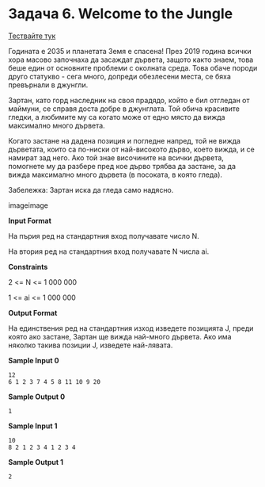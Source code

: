 # Задача 6. Welcome to the Jungle

[Тествайте тук](https://www.hackerrank.com/contests/practice-4-sda/challenges/welcome-to-the-jungle)

Годината е 2035 и планетата Земя е спасена! През 2019 година всички хора масово започнаха да засаждат дървета, защото както знаем, това беше един от основните проблеми с околната среда. Това обаче породи друго статукво - сега много, допреди обезлесени места, се бяха превърнали в джунгли.

Зартан, като горд наследник на своя прадядо, който е бил отгледан от маймуни, се справя доста добре в джунглата. Той обича красивите гледки, а любимите му са когато може от едно място да вижда максимално много дървета.

Когато застане на дадена позиция и погледне напред, той не вижда дърветата, които са по-ниски от най-високото дърво, което вижда, и се намират зад него. Ако той знае височините на всички дървета, помогнете му да разбере пред кое дърво трябва да застане, за да вижда максимално много дървета (в посоката, в която гледа).

Забележка: Зартан иска да гледа само надясно.

imageimage

**Input Format**

На пърия ред на стандартния вход получавате число N.

На втория ред на стандартния вход получавате N числа ai.

**Constraints**

2 <= N <= 1 000 000

1 <= ai <= 1 000 000

**Output Format**

На единствения ред на стандартния изход изведете позицията J, преди която ако застане, Зартан ще вижда най-много дървета. Ако има няколко такива позиции J, изведете най-лявата.

**Sample Input 0**
```
12
6 1 2 3 7 4 5 8 11 10 9 20
```

**Sample Output 0**
```
1
```

**Sample Input 1**
```
10
8 2 1 2 3 4 1 2 3 4
```

**Sample Output 1**
```
2
```
